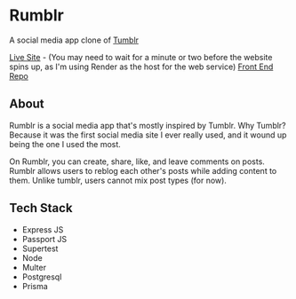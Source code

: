 # Rumblr

A social media app clone of [Tumblr](https://www.tumblr.com)

[Live Site](https://rumblr.netlify.app) - (You may need to wait for a minute or two before the website spins up, as I'm using Render as the host for the web service)
[Front End Repo](https://github.com/DrantDumani/rumblr-front-end)

## About

Rumblr is a social media app that's mostly inspired by Tumblr. Why Tumblr? Because it was the first social media site I ever really used, and it wound up being the one I used the most.

On Rumblr, you can create, share, like, and leave comments on posts. Rumblr allows users to reblog each other's posts while adding content to them. Unlike tumblr, users cannot mix post types (for now).

## Tech Stack

- Express JS
- Passport JS
- Supertest
- Node
- Multer
- Postgresql
- Prisma
